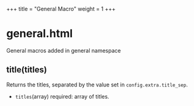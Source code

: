 +++
title = "General Macro"
weight = 1
+++
# general.html
General macros added in general namespace

## title(titles)
Returns the titles, separated by the value set in `config.extra.title_sep`.
* `titles`(array) required: array of titles.